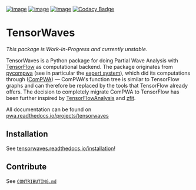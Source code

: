 [![image](https://badge.fury.io/py/tensorwaves.svg)](https://pypi.org/project/tensorwaves)
[![image](https://travis-ci.com/ComPWA/tensorwaves.svg?branch=master)](https://travis-ci.com/ComPWA/tensorwaves)
[![image](https://codecov.io/gh/ComPWA/tensorwaves/branch/master/graph/badge.svg)](https://codecov.io/gh/ComPWA/tensorwaves)
[![Codacy Badge](https://api.codacy.com/project/badge/Grade/db8f89e5588041d8a995968262c224ef)](https://www.codacy.com/gh/ComPWA/tensorwaves?utm_source=github.com&amp;utm_medium=referral&amp;utm_content=ComPWA/tensorwaves&amp;utm_campaign=Badge_Grade)

# TensorWaves

*This package is Work-In-Progress and currently unstable.*

TensorWaves is a Python package for doing Partial Wave Analysis with
[TensorFlow](https://www.tensorflow.org/) as computational backend. The package
originates from [pycompwa](https://compwa.github.io/) (see in particular the
[expert system](./tensorwaves/expertsystem)), which did its computations
through ([ComPWA](https://github.com/ComPWA/ComPWA)) ― ComPWA's function tree
is similar to TensorFlow graphs and can therefore be replaced by the tools that
TensorFlow already offers. The decision to completely migrate ComPWA to
TensorFlow has been further inspired by
[TensorFlowAnalysis](https://gitlab.cern.ch/poluekt/TensorFlowAnalysis) and
[zfit](https://github.com/zfit/zfit/).

All documentation can be found on
[pwa.readthedocs.io/projects/tensorwaves](https://pwa.readthedocs.io/projects/tensorwaves/)


## Installation

See
[tensorwaves.readthedocs.io/installation](https://pwa.readthedocs.io/projects/tensorwaves/installation)!

## Contribute

See [`CONTRIBUTING.md`](./CONTRIBUTING.md)
